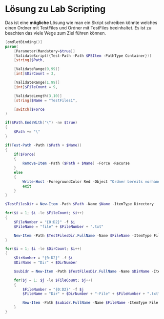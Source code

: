 ﻿# Lösung zu Lab Scripting

Das ist eine **mögliche** Lösung wie man ein Skript schreiben könnte welches einen Ordner mit TestFiles und Ordner mit TestFiles beeinhaltet. Es ist zu beachten das viele Wege zum Ziel führen können.

```powershell
[cmdletBinding()]
param(
    [Parameter(Mandatory=$true)]
    [ValidateScript({Test-Path -Path $PSItem -PathType Container})]
    [string]$Path,

    [ValidateRange(0,99)]
    [int]$DirCount = 3,

    [ValidateRange(1,99)]
    [int]$FileCount = 9,

    [ValidateLength(3,10)]
    [string]$Name = "TestFiles1",

    [switch]$Force
)

if($Path.EndsWith("\") -ne $true)
{
    $Path += "\"
}

if(Test-Path -Path ($Path + $Name))
{
    if($Force)
    {
        Remove-Item -Path ($Path + $Name) -Force -Recurse
    }
    else
    {
        Write-Host -ForegroundColor Red -Object "Ordner bereits vorhanden, ziehen Sie in Betracht -Force zu verwenden"
        exit
    }
}

$TestFilesDir = New-Item -Path $Path -Name $Name -ItemType Directory

for($i = 1; $i -le $FileCount; $i++)
{
    $FileNumber = "{0:D2}" -f $i
    $FileName = "file" + $FileNumber + ".txt"

    New-Item -Path $TestFilesDir.FullName -Name $FileName -ItemType File
}

for($i = 1; $i -le $DirCount; $i++)
{
    $DirNumber = "{0:D2}" -f $i
    $DirName = "Dir" + $DirNumber

    $subidr = New-Item -Path $TestFilesDir.FullName -Name $DirName -ItemType Directory

    for($j = 1; $j -le $FileCount; $j++)
    {
        $FileNumber = "{0:D2}" -f $j
        $FileName = "Dir" + $DirNumber + "-File" + $FileNumber + ".txt"

        New-Item -Path $subidr.FullName -Name $FileName -ItemType File
    }
}
```